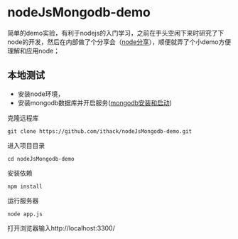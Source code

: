 # nodeJsMongodb-demo
简单的demo实验，有利于nodejs的入门学习，之前在手头空闲下来时研究了下node的开发，然后在内部做了个分享会（[node分享](https://ithack.github.io/2017/05/24/Nodejs.html)），顺便就弄了个小demo方便理解和应用node；

## 本地测试
* 安装node环境，
* 安装mongodb数据库并开启服务([mongodb安装和启动](https://ithack.github.io/2017/05/11/MongoDB%E5%AE%89%E8%A3%85%E9%85%8D%E7%BD%AE%E5%92%8C%E5%90%AF%E5%8A%A8.html))

克隆远程库

```
git clone https://github.com/ithack/nodeJsMongodb-demo.git
```
进入项目目录

```
cd nodeJsMongodb-demo
```
安装依赖

```
npm install
```
运行服务器

```
node app.js
```
打开浏览器输入http://localhost:3300/